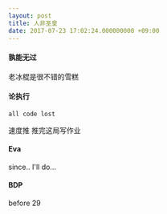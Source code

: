 ```yaml
---
layout: post
title: 人非圣皇
date: 2017-07-23 17:02:24.000000000 +09:00
---
```


#### 孰能无过

老冰棍是很不错的雪糕

#### 论执行

```bash
all code lost

```


速度推 推完这局写作业

#### Eva

since..
I'll do...

#### BDP

before 29
